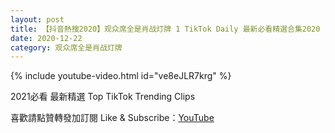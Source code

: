 ```yaml
---
layout: post
title: 【抖音熱搜2020】观众席全是肖战灯牌 1 TikTok Daily 最新必看精選合集2020 12 22
date: 2020-12-22
category: 观众席全是肖战灯牌
---
```


{% include youtube-video.html id="ve8eJLR7krg" %}

2021必看 最新精選 Top TikTok Trending Clips

喜歡請點贊轉發加訂閱 Like & Subscribe：[YouTube](https://www.youtube.com/channel/UCAoR7VcanIPd04uEq_GIylA/videos)

